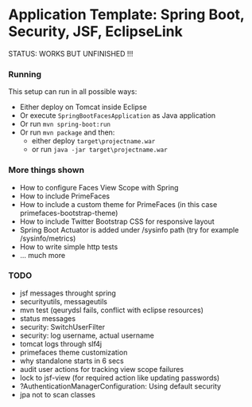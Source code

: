 Application Template: Spring Boot, Security, JSF, EclipseLink
=================================================================

STATUS: WORKS BUT UNFINISHED !!!

### Running

This setup can run in all possible ways:

* Either deploy on Tomcat inside Eclipse
* Or execute `SpringBootFacesApplication` as Java application
* Or run `mvn spring-boot:run`
* Or run `mvn package` and then:
  * either deploy `target\projectname.war`
  * or run `java -jar target\projectname.war` 

### More things shown

* How to configure Faces View Scope with Spring
* How to include PrimeFaces
* How to include a custom theme for PrimeFaces (in this case primefaces-bootstrap-theme)
* How to include Twitter Bootstrap CSS for responsive layout
* Spring Boot Actuator is added under /sysinfo path (try for example /sysinfo/metrics)
* How to write simple http tests
* ... much more


### TODO
* jsf messages throught spring
* securityutils, messageutils
* mvn test (qeurydsl fails, conflict with eclipse resources)
* status messages
* security: SwitchUserFilter
* security: log username, actual username
* tomcat logs through slf4j
* primefaces theme customization
* why standalone starts in 6 secs
* audit user actions for tracking view scope failures
* lock to jsf-view (for required action like updating passwords)
* ?AuthenticationManagerConfiguration: Using default security
* jpa not to scan classes